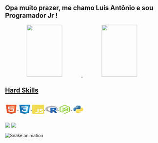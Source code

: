 ## Opa muito prazer, me chamo Luís Antônio e sou Programador Jr !

<div align="center">
  <a href="https://github.com/luisjr00">
  <img height="170em" width="48%" src="https://github-readme-stats.vercel.app/api?username=luisjr00&show_icons=true&theme=tokyonight&include_all_commits=true&count_private=true"/>
  <img height="170em" width="48%" src="https://github-readme-stats.vercel.app/api/top-langs/?username=luisjr00&layout=compact&langs_count=7&theme=tokyonight"/>
</div>
  
  ## Hard Skills 
<div style="display: inline_block"><br>
  <img align="center" alt="LJr-HTML" height="30" width="40" src="https://raw.githubusercontent.com/devicons/devicon/master/icons/html5/html5-original.svg">
  <img align="center" alt="LJr-CSS" height="30" width="40" src="https://raw.githubusercontent.com/devicons/devicon/master/icons/css3/css3-original.svg">
  <img align="center" alt="LJr-Js" height="30" width="40" src="https://raw.githubusercontent.com/devicons/devicon/master/icons/javascript/javascript-plain.svg">
  <img align="center" alt="LJr-R" height="30" width="40" src="https://raw.githubusercontent.com/devicons/devicon/master/icons/r/r-original.svg">
  <img align="center" alt="LJR-NodeJS" height="30" width="40" src="https://raw.githubusercontent.com/devicons/devicon/master/icons/nodejs/nodejs-original.svg">
  <img align="center" alt="Rafa-Python" height="30" width="40" src="https://raw.githubusercontent.com/devicons/devicon/master/icons/python/python-original.svg">
  
  ##
 
<div> 
  <a href="www.linkedin.com/in/luís-antônio" target="_blank"><img src="https://img.shields.io/badge/-LinkedIn-%230077B5?style=for-the-badge&logo=linkedin&logoColor=white" target="_blank"></a> 
  <a href = "mailto:luisjr_00@hotmail.com"><img src="https://img.shields.io/badge/-Gmail-%23333?style=for-the-badge&logo=gmail&logoColor=white" target="_blank"></a>
  
  ![Snake animation](https://github.com/luisjr00/luisjr00/blob/output/github-contribution-grid-snake.svg)
 
</div>

